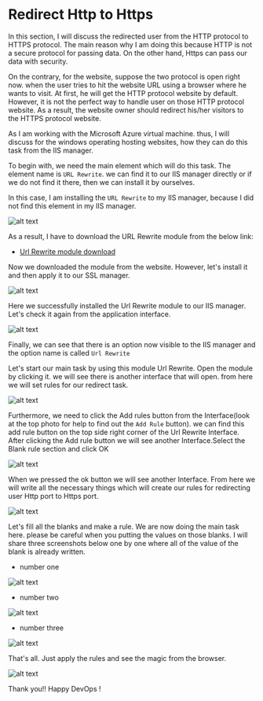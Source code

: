 # Redirect Http to Https

In this section, I will discuss the redirected user from the HTTP protocol to HTTPS protocol. The main reason why I am doing this because HTTP is not a secure protocol for passing data. On the other hand, Https can pass our data with security.

On the contrary, for the website, suppose the two protocol is open right now. when the user tries to hit the website URL using a browser where he wants to visit. At first, he will get the HTTP protocol website by default. However, it is not the perfect way to handle user on those HTTP protocol website. As a result, the website owner should redirect his/her visitors to the HTTPS protocol website.

As I am working with the Microsoft Azure virtual machine. thus, I will discuss for the windows operating hosting websites, how they can do this task from the IIS manager.

To begin with, we need the main element which will do this task. The element name is `URL Rewrite`. we can find it to our IIS manager directly or if we do not find it there, then we can install it by ourselves. 

In this case, I am installing the `URL Rewrite` to my IIS manager, because I did not find this element in my IIS manager.

![alt text](https://github.com/Maxyee/azuredevops/blob/master/RedirectHttpToHttps/screenshots/IIsmanager.png)

As a result, I have to download the URL Rewrite module from the below link:

- [Url Rewrite module download](https://www.microsoft.com/en-us/download/confirmation.aspx?id=47337)

Now we downloaded the module from the website. However, let's install it and then apply it to our SSL manager.

![alt text](https://github.com/Maxyee/azuredevops/blob/master/RedirectHttpToHttps/screenshots/installUrlRewrite.png)

Here we successfully installed the Url Rewrite module to our IIS manager. Let's check it again from the application interface.

![alt text](https://github.com/Maxyee/azuredevops/blob/master/RedirectHttpToHttps/screenshots/showingUrlrewrite_LI.jpg)

Finally, we can see that there is an option now visible to the IIS manager and the option name is called `Url Rewrite`

Let's start our main task by using this module Url Rewrite. Open the module by clicking it. we will see there is another interface that will open. from here we will set rules for our redirect task.

![alt text](https://github.com/Maxyee/azuredevops/blob/master/RedirectHttpToHttps/screenshots/urlrewriteinterface.png)

Furthermore, we need to click the Add rules button from the Interface(look at the top photo for help to find out the `Add Rule` button). we can find this add rule button on the top side right corner of the Url Rewrite Interface. After clicking the Add rule button we will see another Interface.Select the Blank rule section and click OK

![alt text](https://github.com/Maxyee/azuredevops/blob/master/RedirectHttpToHttps/screenshots/addRule.png)

When we pressed the ok button we will see another Interface. From here we will write all the necessary things which will create our rules for redirecting user Http port to Https port.

![alt text](https://github.com/Maxyee/azuredevops/blob/master/RedirectHttpToHttps/screenshots/editInboundRule.png)

Let's fill all the blanks and make a rule. We are now doing the main task here. please be careful when you putting the values on those blanks. I will share three screenshots below one by one where all of the value of the blank is already written.

- number one

![alt text](https://github.com/Maxyee/azuredevops/blob/master/RedirectHttpToHttps/screenshots/rule1.png)

- number two

![alt text](https://github.com/Maxyee/azuredevops/blob/master/RedirectHttpToHttps/screenshots/rule2.png)

- number three

![alt text](https://github.com/Maxyee/azuredevops/blob/master/RedirectHttpToHttps/screenshots/rule3.png)

That's all. Just apply the rules and see the magic from the browser.

![alt text](https://github.com/Maxyee/azuredevops/blob/master/RedirectHttpToHttps/screenshots/apply_LI.jpg)

Thank you!! Happy DevOps !

